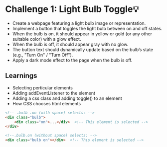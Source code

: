 # Challenge 1: Light Bulb Toggle💡

- Create a webpage featuring a light bulb image or representation.
- Implement a button that toggles the light bulb between on and off states.
- When the bulb is on, it should appear in yellow or gold (or any other suitable color) with a glow effect.
- When the bulb is off, it should appear gray with no glow.
- The button text should dynamically update based on the bulb’s state (e.g., "Turn On" / "Turn Off").
- Apply a dark mode effect to the page when the bulb is off.

## Learnings

- Selecting perticular elements
- Adding addEventListener to the element
- Adding a css class and adding toggle() to an element
- How CSS chooses html elements

```HTML
<!-- .bulb .on (with space) selects: -->
<div class="bulb">
    <div class="on">...</div>  <!-- This element is selected -->
</div>

<!--.bulb.on (without space) selects: -->
<div class="bulb on"></div>  <!-- This element is selected -->
```

